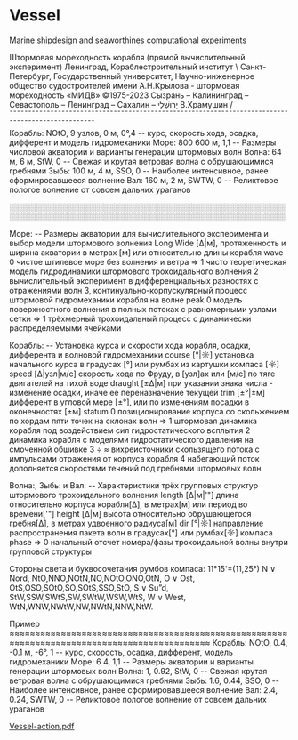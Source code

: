 # Vessel
Marine shipdesign and seaworthines computational experiments

Штормовая мореходность корабля (прямой вычислительный эксперимент)
 Ленинград, Кораблестроительный институт \ Санкт-Петербург, Государственный университет,
            Научно-инженерное общество судостроителей имени А.Н.Крылова - штормовая мореходность
«МИДВ» ©1975-2023 Сызрань – Калининград – Севастополь – Ленинград – Сахалин – יְרוּשָׁלַי В.Храмушин
/¯¯¯¯¯¯¯¯¯¯¯¯¯¯¯¯¯¯¯¯¯¯¯¯¯¯¯¯¯¯¯¯¯¯¯¯¯¯¯¯¯¯¯¯¯¯¯¯¯¯¯¯¯¯¯¯¯¯¯¯¯¯¯¯¯¯¯¯¯¯¯¯¯¯¯¯¯¯¯¯¯¯¯¯¯¯¯¯¯¯¯¯¯¯¯¯¯¯\
  Корабль: NOtO, 9 узлов, 0 м, 0°,4 -- курс, скорость хода, осадка, дифферент и модель гидромеханики
  Море:    800 600 м, 1,1          -- Размеры числовой акватории и варианты генерации штормовых волн
  Волна:    64 м, 6 м,  StW, 0     -- Свежая и крутая ветровая волна с обрушающимися гребнями
  Зыбь:    100 м, 4 м,  SSO, 0     -- Наиболее интенсивное, ранее сформировавшееся волнение
  Вал:     160 м, 2 м, SWTW, 0     -- Реликтовое пологое волнение от совсем дальних ураганов

░░░░░░░░░░░░░░░░░░░░░░░░░░░░░░░░░░░░░░░░░░░░░░░░░░░░░░░░░░░░░░░░░░░░░░░░░░░░░░░░░░░░░░░░░░░░░░░░░░░░

   Море:    -- Размеры акватории для вычислительного эксперимента и выбор модели штормового волнения
     Long Wide [Δ|м],   протяженность и ширина акватории в метрах [м] или относительно длины корабля
     wave       0       чистое штилевое море без волнения и ветра
              ⇒ 1       чисто теоретическая модель гидродинамики штормового трохоидального волнения
                2       вычислительный эксперимент в дифференциальных разностях с отражениями волн
                3,      континуально-корпускулярный процесс штормовой гидромеханики корабля на волне
     peak       0       модель поверхностного волнения в полных потоках с равномерными узлами сетки
              ⇒ 1       трёхмерный трохоидальный процесс с динамически распределяемыми ячейками

   Корабль: --  Установка курса и скорости хода корабля, осадки, дифферента и волновой гидромеханики
     course [°|☼]       установка начального курса в градусах [°] или румбах из картушки компаса [☼]
     speed  [Δ|узл|м/с] скорость хода по Фруду, в [узл]ах или [м/с] по тяге двигателей на тихой воде
     draught [±Δ|м]     при указании знака числа - изменение осадки, иначе её переназначение текущей
     trim    [±°|±м]    дифферент в угловой мере [±°], или по изменениям посадки в оконечностях [±м]
     statum     0       позиционирование корпуса со скольжением по хордам пяти точек на склонах волн
              ⇒ 1       штормовая динамика корабля под воздействием сил гидростатического всплытия
                2       динамика корабля с моделями гидростатического давления на смоченной обшивке
                3   ÷ ≈ вихреисточники скользящего потока с импульсами отражения от корпуса корабля
                4       набегающий поток дополняется скоростями течений под гребнями штормовых волн

   Волна:, Зыбь: и Вал: -- Характеристики трёх групповых структур штормового трохоидального волнения
     length [Δ|м|'"]    длина относительно корпуса корабля[Δ], в метрах[м] или период во времени['"]
     height [Δ|м]       высота относительно обрушающегося гребня[Δ], в метрах удвоенного радиуса[м]
     dir    [°|☼]       направление распространения пакета волн в градусах[°] или румбах[☼] компаса
     phase ⇒ 0          начальный отсчет номера/фазы трохоидальной волны внутри групповой структуры

   Стороны света и буквосочетания румбов компаса: 11°15'=(11,25°)
     N ∨ Nord, NtO,NNO,NOtN,NO,NOtO,ONO,OtN,
     O ∨ Ost,  OtS,OSO,SOtO,SO,SOtS,SSO,StO,
     S ∨ Su”d, StW,SSW,SWtS,SW,SWtW,WSW,WtS,
     W ∨ West, WtN,WNW,NWtW,NW,NWtN,NNW,NtW.

Пример ≈≈≈≈≈≈≈≈≈≈≈≈≈≈≈≈≈≈≈≈≈≈≈≈≈≈≈≈≈≈≈≈≈≈≈≈≈≈≈≈≈≈≈≈≈≈≈≈≈≈≈≈≈≈≈≈≈≈≈≈≈≈≈≈≈≈≈≈≈≈≈≈≈≈≈≈≈≈≈≈≈≈≈≈≈≈≈≈≈≈≈≈≈
   Корабль: NOtO, 0.4, -0.1 м, -6°, 1     -- курс, скорость, осадка, дифферент, модель гидромеханики
   Море:    6 4, 1,1                      -- Размеры акватории и варианты генерации штормовых волн
   Волна:   1, 0.92,  StW,  0             -- Свежая крутая ветровая волна с обрушающимися гребнями
   Зыбь:  1.6, 0.44,  SSO,  0             -- Наиболее интенсивное, ранее сформировавшееся волнение
   Вал:   2.4, 0.24, SWTW,  0             -- Реликтовое пологое волнение от совсем дальних ураганов
   
[Vessel-action.pdf](https://github.com/Khram-V/Vessel/files/10824271/Vessel-action.pdf)
